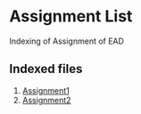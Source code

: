 # Assignment List
Indexing of Assignment of EAD
## Indexed files
1. [Assignment1](https://github.com/abiiralbhattarai/EAD/tree/main/Assignment/Assignment%201)
1. [Assignment2](https://github.com/abiiralbhattarai/EAD/tree/main/Assignment/Assignment%201)